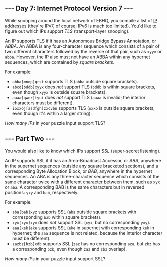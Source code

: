 ## \--- Day 7: Internet Protocol Version 7 ---

While snooping around the local network of EBHQ, you compile a list of [IP addresses](https://en.wikipedia.org/wiki/IP_address) (they're IPv7, of course; [IPv6](https://en.wikipedia.org/wiki/IPv6) is much too limited). You'd like to figure out which IPs support _TLS_ (transport-layer snooping).

An IP supports TLS if it has an Autonomous Bridge Bypass Annotation, or _ABBA_. An ABBA is any four-character sequence which consists of a pair of two different characters followed by the reverse of that pair, such as `xyyx` or `abba`. However, the IP also must not have an ABBA within any hypernet sequences, which are contained by _square brackets_.

For example:

-   `abba[mnop]qrst` supports TLS (`abba` outside square brackets).
-   `abcd[bddb]xyyx` does _not_ support TLS (`bddb` is within square brackets, even though `xyyx` is outside square brackets).
-   `aaaa[qwer]tyui` does _not_ support TLS (`aaaa` is invalid; the interior characters must be different).
-   `ioxxoj[asdfgh]zxcvbn` supports TLS (`oxxo` is outside square brackets, even though it's within a larger string).

_How many IPs_ in your puzzle input support TLS?

## \--- Part Two ---

You would also like to know which IPs support _SSL_ (super-secret listening).

An IP supports SSL if it has an Area-Broadcast Accessor, or _ABA_, anywhere in the supernet sequences (outside any square bracketed sections), and a corresponding Byte Allocation Block, or _BAB_, anywhere in the hypernet sequences. An ABA is any three-character sequence which consists of the same character twice with a different character between them, such as `xyx` or `aba`. A corresponding BAB is the same characters but in reversed positions: `yxy` and `bab`, respectively.

For example:

-   `aba[bab]xyz` supports SSL (`aba` outside square brackets with corresponding `bab` within square brackets).
-   `xyx[xyx]xyx` does _not_ support SSL (`xyx`, but no corresponding `yxy`).
-   `aaa[kek]eke` supports SSL (`eke` in supernet with corresponding `kek` in hypernet; the `aaa` sequence is not related, because the interior character must be different).
-   `zazbz[bzb]cdb` supports SSL (`zaz` has no corresponding `aza`, but `zbz` has a corresponding `bzb`, even though `zaz` and `zbz` overlap).

_How many IPs_ in your puzzle input support SSL?
